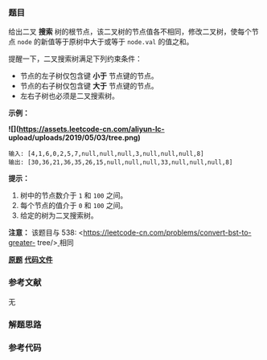 ### 题目
给出二叉 **搜索** 树的根节点，该二叉树的节点值各不相同，修改二叉树，使每个节点 `node` 的新值等于原树中大于或等于 `node.val`
的值之和。

提醒一下，二叉搜索树满足下列约束条件：

  * 节点的左子树仅包含键 **小于** 节点键的节点。
  * 节点的右子树仅包含键 **大于** 节点键的节点。
  * 左右子树也必须是二叉搜索树。



**示例：**

**![](https://assets.leetcode-cn.com/aliyun-lc-
upload/uploads/2019/05/03/tree.png)**

    
    
    输入: [4,1,6,0,2,5,7,null,null,null,3,null,null,null,8]
    输出: [30,36,21,36,35,26,15,null,null,null,33,null,null,null,8]
    



**提示：**

  1. 树中的节点数介于 `1` 和 `100` 之间。
  2. 每个节点的值介于 `0` 和 `100` 之间。
  3. 给定的树为二叉搜索树。



**注意：** 该题目与 538: <https://leetcode-cn.com/problems/convert-bst-to-greater-
tree/>[  ](https://leetcode-cn.com/problems/convert-bst-to-greater-tree/)相同

 **[原题](https://leetcode-cn.com/problems/binary-search-tree-to-greater-sum-tree/)**    **[代码文件]()**


### 参考文献
无

### 解题思路




### 参考代码

```go


```




